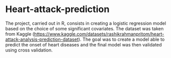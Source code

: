 # Heart-attack-prediction
The project, carried out in R, consists in creating a logistic regression model based on the choice of some significant covariates. The dataset was taken from Kaggle (https://www.kaggle.com/datasets/rashikrahmanpritom/heart-attack-analysis-prediction-dataset). The goal was to create a model able to predict the onset of heart diseases and the final model was then validated using cross validation.
